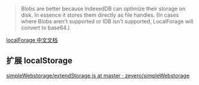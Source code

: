 > Blobs are better because IndexedDB can optimize their storage on disk. In essence it stores them directly as file handles. (In cases where Blobs aren't supported or IDB isn't supported, LocalForage will convert to base64.)

[localForage 中文文档](https://localforage.docschina.org/)

## 扩展 localStorage

[simpleWebstorage/extendStorage.js at master · zevero/simpleWebstorage](https://github.com/zevero/simpleWebstorage/blob/master/extendStorage.js)
